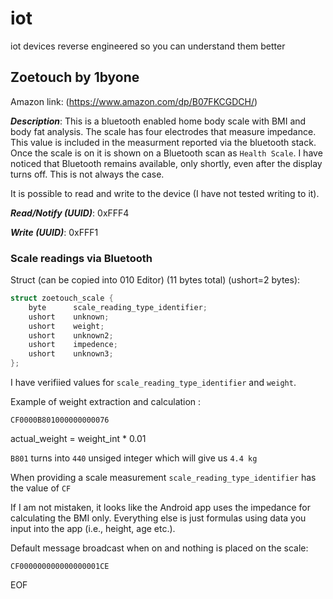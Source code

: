 # iot
iot devices reverse engineered so you can understand them better

## Zoetouch by 1byone
Amazon link: (https://www.amazon.com/dp/B07FKCGDCH/)

***Description***: This is a bluetooth enabled home body scale with BMI and body fat analysis. The scale has four electrodes that measure impedance. This value is included in the measurment reported via the bluetooth stack. Once the scale is on it is shown on a Bluetooth scan as ```Health Scale```. I have noticed that Bluetooth remains available, only shortly, even after the display turns off. This is not always the case. 

It is possible to read and write to the device (I have not tested writing to it).

***Read/Notify (UUID)***: 0xFFF4 

***Write (UUID)***: 0xFFF1 

### Scale readings via Bluetooth
Struct (can be copied into 010 Editor) (11 bytes total) (ushort=2 bytes):
```c
struct zoetouch_scale {  
    byte      scale_reading_type_identifier;
    ushort    unknown;
    ushort    weight;
    ushort    unknown2;
    ushort    impedence;
    ushort    unknown3;
};
```
I have verifiied values for ```scale_reading_type_identifier``` and ```weight```. 

Example of weight extraction and calculation :

```CF0000B801000000000076```

actual_weight = weight_int * 0.01

```B801``` turns into ```440``` unsiged integer which will give us ```4.4 kg```

When providing a scale measurement ```scale_reading_type_identifier``` has the value of ```CF```

If I am not mistaken, it looks like the Android app uses the impedance for calculating the BMI only. Everything else is just formulas using data you input into the app (i.e., height, age etc.).

Default message broadcast when on and nothing is placed on the scale:

```CF000000000000000001CE```

EOF
